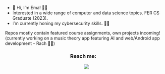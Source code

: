 - 👋 Hi, I’m Ema! 👩‍💻
- Interested in a wide range of computer and data science topics. FER CS Graduate (2023).
- I’m currently honing my cybersecurity skills. 🕵️‍♀️

Repos mostly contain featured course assignments, own projects incoming!
(currently working on a music theory app featuring AI and web/Android app development - Rach 🎹🎶)

  <h3 align="center" >Reach me: </h3>

<p align="center">
 <div align="center"  class="icons-social" style="margin-left: 10px;">
        <a style="margin-left: 10px;"  target="_blank" href="https://www.linkedin.com/in/ema-smolic/">
          <img src="https://img.icons8.com/doodle/40/000000/linkedin--v2.png"></a>
      </div>
</p>
